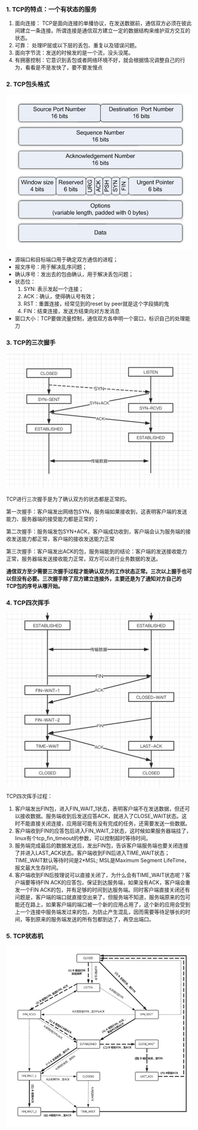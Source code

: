 ### 1. TCP的特点：一个有状态的服务

1. 面向连接： TCP是面向连接的单播协议，在发送数据前，通信双方必须在彼此间建立一条连接。所谓连接是通信双方建立一定的数据结构来维护双方交互的状态。
2. 可靠： 处理IP层或以下层的丢包、重复以及错误问题。
3. 面向字节流：发送的时候发的是一个流，没头没尾。
4. 有拥塞控制：它意识到丢包或者网络环境不好，就会根据情况调整自己的行为，看看是不是发快了，要不要发慢点



### 2. TCP包头格式

![](./picture/tcp-packet.png)

+ 源端口和目标端口用于确定双方通信的进程；
+ 报文序号：用于解决乱序问题；
+ 确认序号：发出去的包由确认，用于解决丢包问题；
+ 状态位：
  1. SYN: 表示发起一个连接；
  2. ACK：确认，使得确认号有效；
  3. RST：重置连接，经常见到的reset by peer就是这个字段搞的鬼
  4. FIN：结束连接，发送方结束向对方发消息
+ 窗口大小：TCP要做流量控制，通信双方各申明一个窗口，标识自己的处理能力



### 3. TCP的三次握手

![](./picture/tcp-shake.png)



TCP进行三次握手是为了确认双方的状态都是正常的。

第一次握手：客户端发出网络包SYN，服务端如果接收到，这表明客户端的发送能力、服务器端的接受能力都是正常的；

第二次握手：服务端发包SYN+ACK，客户端成功收到，客户端会认为服务端的接收发送能力都正常，客户端的接收发送能力正常

第三次握手：客户端发出ACK的包，服务端能到的结论：客户端的发送接收能力正常，服务器端发送接收能力正常，双方可以进行业务数据的发送。

**通信双方至少需要三次握手过程才能确认双方的工作状态正常。三次以上握手也可以但没有必要。**三次握手除了双方建立连接外，主要还是为了**通知对方自己的TCP包的序号从哪开始。**

### 4. TCP四次挥手

![](./picture/tcp-bye-shake.png)



TCP四次挥手过程：

1. 客户端发出FIN包，进入FIN_WAIT_1状态，表明客户端不在发送数据，但还可以接收数据。服务端收到后发送应答ACK，就进入了CLOSE_WAIT状态。这时不能直接关闭连接，应用层可能有没有完成的任务，还需要发送一些数据。
2. 客户端收到FIN的应答包后进入FIN_WAIT_2状态，这时候如果服务器端挂了，linux有个tcp_fin_timeout的参数，可以控制超时等待时间。
3. 服务端完成最后的数据发送后，发出FIN包，告诉客户端服务端也要关闭连接了并进入LAST_ACK状态。客户端收到FIN后进入TIME_WAIT状态；TIME_WAIT默认等待时间是2*MSL; MSL是Maximum Segment LifeTime， 报文最大生存时间。
4. 客户端收到FIN后按理说可以直接关闭了，为什么会有TIME_WAIT状态呢？客户端要等待FIN ACK的应答包，保证到达服务端，如果没有ACK，客户端会重发一个FIN ACK的包，并有足够的时间到达服务端。同时客户端直接关闭还有问题是，客户端的端口就直接空出来了，但服务端不知道，服务端原来的包可能还在路上，如果客户端的端口被一个新的应用占用了，这个新的应用会受到上一个连接中服务端发过来的包，为防止产生混乱，因而需要等待足够长的时间，等到原来的服务端发送的所有包都到达了，再空出端口。



### 5. TCP状态机

![](./picture/tcp_state_m)







































